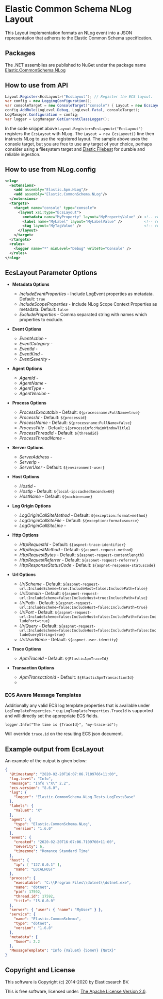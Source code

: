 # Elastic Common Schema NLog Layout

This Layout implementation formats an NLog event into a JSON representation that adheres to the Elastic Common Schema specification.

## Packages

The .NET assemblies are published to NuGet under the package name [Elastic.CommonSchema.NLog](http://nuget.org/packages/Elastic.CommonSchema.NLog)

## How to use from API

```csharp
Layout.Register<EcsLayout>("EcsLayout"); // Register the ECS layout.
var config = new LoggingConfiguration();
var consoleTarget = new ConsoleTarget("console") { Layout = new EcsLayout() };  // Use the ECS layout.
config.AddRule(LogLevel.Debug, LogLevel.Fatal, consoleTarget);
LogManager.Configuration = config;
var logger = LogManager.GetCurrentClassLogger();
```

In the code snippet above `Layout.Register<EcsLayout>("EcsLayout")` registers the `EcsLayout` with NLog.
The `Layout = new EcsLayout()` line then instructs NLog to use the registered layout.
The sample above uses the console target, but you are free to use any target of your choice, perhaps consider using a
filesystem target and [Elastic Filebeat](https://www.elastic.co/downloads/beats/filebeat) for durable and reliable ingestion.

## How to use from NLog.config

```xml
<nlog>
  <extensions>
    <add assembly="Elastic.Apm.NLog"/>
    <add assembly="Elastic.CommonSchema.NLog"/>
  </extensions>
  <targets>
    <target name="console" type="console">
      <layout xsi:type="EcsLayout">
        <metadata name="MyProperty" layout="MyPropertyValue" /> <!-- repeated, optional -->
        <label name="MyLabel" layout="MyLabelValue" />          <!-- repeated, optional -->
        <tag layout="MyTagValue" />                             <!-- repeated, optional -->
      </layout>
    </target>
  </targets>
  <rules>
    <logger name="*" minLevel="Debug" writeTo="Console" />
  </rules>
</nlog>
```

## EcsLayout Parameter Options

* **Metadata Options**
  - _IncludeEventProperties_ - Include LogEvent properties as metadata. Default: `true`
  - _IncludeScopeProperties_ - Include NLog Scope Context Properties as metadata. Default: `false`
  - _ExcludeProperties_ - Comma separated string with names which properties to exclude.

* **Event Options**
  - _EventAction_ - 
  -	_EventCategory_ - 
  -	_EventId_ - 
  -	_EventKind_ - 
  -	_EventSeverity_ - 

* **Agent Options**
  - _AgentId_ - 
  - _AgentName_ - 
  - _AgentType_ - 
  - _AgentVersion_ - 

* **Process Options**
  - _ProcessExecutable_ - Default: `${processname:FullName=true}`
  - _ProcessId_ - Default: `${processid}`
  - _ProcessName_ - Default: `${processname:FullName=false}`
  - _ProcessTitle_ - Default: `${processinfo:MainWindowTitle}`
  - _ProcessThreadId_ - Default: `${threadid}`
  - _ProcessThreadName_ -

* **Server Options**
  -	_ServerAddress_ -
  -	_ServerIp_ -
  -	_ServerUser_ - Default: `${environment-user}`

* **Host Options**
  -	_HostId_ -
  -	_HostIp_ - Default: `${local-ip:cachedSeconds=60}`
  -	_HostName_ - Default: `${machinename}`

* **Log Origin Options**
  - _LogOriginCallSiteMethod_ - Default: `${exception:format=method}`
  - _LogOriginCallSiteFile_ - Default: `${exception:format=source}`
  - _LogOriginCallSiteLine_ -

* **Http Options**
  - _HttpRequestId_ - Default: `${aspnet-trace-identifier}`
  - _HttpRequestMethod_ - Default: `${aspnet-request-method}`
  - _HttpRequestBytes_ - Default: `${aspnet-request-contentlength}`
  - _HttpRequestReferrer_ - Default: `${aspnet-request-referrer}`
  - _HttpResponseStatusCode_ - Default: `${aspnet-response-statuscode}`

* **Url Options**
  - _UrlScheme_ - Default: `${aspnet-request-url:IncludeScheme=true:IncludeHost=false:IncludePath=false}`
  - _UrlDomain_ - Default: `${aspnet-request-url:IncludeScheme=false:IncludeHost=true:IncludePath=false}`
  - _UrlPath_ - Default: `${aspnet-request-url:IncludeScheme=false:IncludeHost=false:IncludePath=true}`
  - _UrlPort_ - Default: `${aspnet-request-url:IncludeScheme=false:IncludeHost=false:IncludePath=false:IncludePort=true}`
  - _UrlQuery_ - Default: `${aspnet-request-url:IncludeScheme=false:IncludeHost=false:IncludePath=false:IncludeQueryString=true}`
  - _UrlUserName_ - Default: `${aspnet-user-identity}`

* **Trace Options**
  - _ApmTraceId_ - Default: `${ElasticApmTraceId}`

* **Transaction Options**
  - _ApmTransactionId_ - Default: `${ElasticApmTransactionId}`
  - 
### ECS Aware Message Templates

Additionally any valid ECS log template properties that is available under `LogTemplateProperties.*` e.g `LogTemplateProperties.TraceId`
is supported and will directly set the appropriate ECS fields.

```chsarp
logger.Info("The time is {TraceId}", "my-trace-id");
```

Will override `trace.id` on the resulting ECS json document.


## Example output from EcsLayout
An example of the output is given below:

```json
{
  "@timestamp": "2020-02-20T16:07:06.7109766+11:00",
  "log.level": "Info",
  "message": "Info \"X\" 2.2",
  "ecs.version": "8.6.0",
  "log": {
    "logger": "Elastic.CommonSchema.NLog.Tests.LogTestsBase"
  },
  "labels": {
    "ValueX": "X"
  },
  "agent": {
    "type": "Elastic.CommonSchema.NLog",
    "version": "1.6.0"
  },
  "event": {
    "created": "2020-02-20T16:07:06.7109766+11:00",
    "severity": 6,
    "timezone": "Romance Standard Time"
  },
  "host": {
    "ip": [ "127.0.0.1" ],
    "name": "LOCALHOST"
  },
  "process": {
    "executable": "C:\\Program Files\\dotnet\\dotnet.exe",
    "name": "dotnet",
    "pid": 17592,
    "thread.id": 17592,
    "title": "15.0.0.0"
  },
  "server": { "user": { "name": "MyUser" } },
  "service": {
    "name": "Elastic.CommonSchema",
    "type": "dotnet",
    "version": "1.6.0"
  },
  "metadata": {
    "SomeY": 2.2
  },
  "MessageTemplate": "Info {ValueX} {SomeY} {NotX}"
}
```

## Copyright and License

This software is Copyright (c) 2014-2020 by Elasticsearch BV.

This is free software, licensed under: [The Apache License Version 2.0](https://github.com/elastic/ecs-dotnet/blob/main/license.txt).
